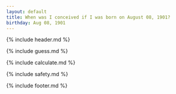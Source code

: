 ```yaml
---
layout: default
title: When was I conceived if I was born on August 08, 1901?
birthday: Aug 08, 1901
---
```


{% include header.md %}

{% include guess.md %}

{% include calculate.md %}

{% include safety.md %}

{% include footer.md %}



